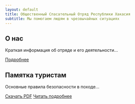 ```yaml
---
layout: default
title: Общественный Спасательный Отряд Республики Хакасия
subtitle: Мы помогаем людям в чрезвычайных ситуациях
---
```

<section class="about-preview py-12 px-4 max-w-7xl mx-auto" id="about">
  <h2 class="text-3xl font-semibold text-center mb-6">О нас</h2>
  <p class="text-lg text-center mb-8">
    Краткая информация об отряде и его деятельности...
  </p>
  <div class="text-center">
    <a href="/about/" class="button">Подробнее</a>
  </div>
</section>

<section class="guide-preview bg-gray-50 py-12 px-4" id="guide">
  <div class="max-w-7xl mx-auto">
    <h2 class="text-3xl font-semibold text-center mb-6">Памятка туристам</h2>
    <p class="text-lg text-center mb-8">
      Основные правила безопасности в походе...
    </p>
    <div class="flex justify-center gap-4">
      <a href="/assets/docs/tourist-guide.pdf" class="button">Скачать PDF</a>
      <a href="/guide/" class="button">Читать подробнее</a>
    </div>
  </div>
</section>
